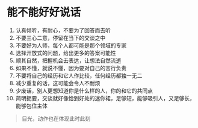 # 能不能好好说话

1. 认真倾听，有耐心，不要为了回答而去听
2. 不要三心二意，停留在当下的交谈之中
3. 不要好为人师，每个人都可能是那个领域的专家
4. 选择开放式的问题，给出更多的答案可能性
5. 顺其自然，把握机会去表达，让想法自然流逝
6. 如果不懂，就说不懂，因为要对自己的言行负责
7. 不要将自己的经历和它人作比较，任何经历都独一无二
8. 减少重复的话，这可能会令人不耐烦
9. 少废话，别人更想知道你是什么样的人，你的和它的共同点
10. 简明扼要，交谈就好像恰到好处的迷你裙，足够短，能够吸引人，又足够长，能够包住主体

> 目光，动作也在体现此时此刻